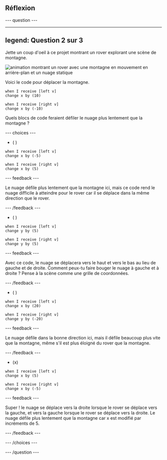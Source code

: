 ## Réflexion


--- question ---

---
legend: Question 2 sur 3
---

Jette un coup d'oeil à ce projet montrant un rover explorant une scène de montagne.

![animation montrant un rover avec une montagne en mouvement en arrière-plan et un nuage statique](images/mountain-animation.gif)

Voici le code pour déplacer la montagne.

```blocks3
when I receive [left v]
change x by (10)

when I receive [right v]
change x by (-10)
```

Quels blocs de code feraient défiler le nuage plus lentement que la montagne ?

--- choices ---

- ( )

```blocks3
when I receive [left v]
change x by (-5)

when I receive [right v]
change x by (5)
```

  --- feedback ---

Le nuage défile plus lentement que la montagne ici, mais ce code rend le nuage difficile à atteindre pour le rover car il se déplace dans la même direction que le rover.

  --- /feedback ---

- ( )

```blocks3
when I receive [left v]
change y by (5)

when I receive [right v]
change y by (5)

```

  --- feedback ---

  Avec ce code, le nuage se déplacera vers le haut et vers le bas au lieu de gauche et de droite. Comment peux-tu faire bouger le nuage à gauche et à droite ? Pense à la scène comme une grille de coordonnées.

  --- /feedback ---

- ( )

```blocks3
when I receive [left v]
change x by (20)

when I receive [right v]
change y by (-20)
```

  --- feedback ---

  Le nuage défile dans la bonne direction ici, mais il défile beaucoup plus vite que la montagne, même s'il est plus éloigné du rover que la montagne.

  --- /feedback ---

- (x)

```blocks3
when I receive [left v]
change x by (5)

when I receive [right v]
change x by (-5)
```

  --- feedback ---

Super ! le nuage se déplace vers la droite lorsque le rover se déplace vers la gauche, et vers la gauche lorsque le rover se déplace vers la droite.  Le nuage défile plus lentement que la montagne car x est modifié par incréments de 5.

  --- /feedback ---

--- /choices ---

--- /question ---
